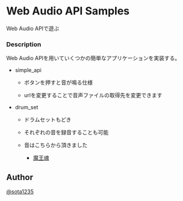 Web Audio API Samples
====

Web Audio APIで遊ぶ

### Description

Web Audio APIを用いていくつかの簡単なアプリケーションを実装する。

  * simple_api

    - ボタンを押すと音が鳴る仕様

    - urlを変更することで音声ファイルの取得先を変更できます

  * drum_set

    - ドラムセットもどき

    - それぞれの音を録音することも可能

    - 音はこちらから頂きました

      + [魔王魂](http://maoudamashii.jokersounds.com/)

## Author

[@sota1235](https://github.com/sota1235)
